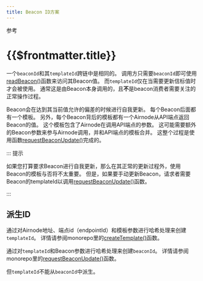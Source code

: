 ```yaml
---
title: Beacon ID方案
---
```


<TitleSpan>参考</TitleSpan>

# {{$frontmatter.title}}

<VersionWarning/>

<TocHeader /> <TOC class="table-of-contents" :include-level="[2,3]" />

<!-- See BEC-102 on the Beacon Board. -->

一个`beaconId`和其`templateId`跨链中是相同的。 调用方只需要`beaconId`即可使用 [readBeacon()](../functions/read-beacon.md)函数来访问其Beacon值。 而`templateId`仅在当需要更新信标值时才会被使用。 通常这是由Beacon本身调用的，且**不**是beacon消费者需要关注的正常操作过程。

Beacon会在达到其当前值允许的偏差的时候进行自我更新。 每个Beacon后面都有一个模板。 另外，每个Beacon背后的模板都有一个Airnode从API端点返回Beacon的值。 这个模板包含了Airnode在调用API端点的参数。 这可能需要额外的Beacon参数来参与Airnode调用，并和API端点的模板合并。 这整个过程是使用函数[requestBeaconUpdate()](https://github.com/api3dao/airnode/blob/master/packages/airnode-protocol/contracts/rrp/requesters/RrpBeaconServer.sol#L202)完成的。

::: 提示

如果您打算要求Beacon进行自我更新，那么在其正常的更新过程外，使用Beacon的模板与否将不太重要。 但是，如果要手动更新Beacon，请求者需要Beacon的templateId以调用[requestBeaconUpdate()](https://github.com/api3dao/airnode/blob/master/packages/airnode-protocol/contracts/rrp/requesters/RrpBeaconServer.sol#L202)函数。

:::

## 派生ID

通过对Airnode地址、端点id（endpointId）和模板参数进行哈希处理来创建`templateId`。 详情请参阅monorepo里的[createTemplate()](https://github.com/api3dao/airnode/blob/master/packages/airnode-protocol/contracts/rrp/TemplateUtils.sol#L17-L46)函数。

通过对`templateId`和Beacon参数进行哈希处理来创建`beaconId`。 详情请参阅monorepo里的[requestBeaconUpdate()](https://github.com/api3dao/airnode/blob/master/packages/airnode-protocol/contracts/rrp/requesters/RrpBeaconServer.sol#L212)函数。

但`templateId`不能从`beaconId`中派生。
